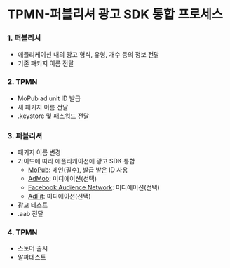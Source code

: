 # TPMN-퍼블리셔 광고 SDK 통합 프로세스

### 1. 퍼블리셔
- 애플리케이션 내의 광고 형식, 유형, 개수 등의 정보 전달
- 기존 패키지 이름 전달

### 2. TPMN
- MoPub ad unit ID 발급
- 새 패키지 이름 전달
- .keystore 및 패스워드 전달

### 3. 퍼블리셔
- 패키지 이름 변경
- 가이드에 따라 애플리케이션에 광고 SDK 통합
    +  [MoPub](https://github.com/tpmn/mopub-android-tpmn-guide/tree/master/mopub): 메인(필수), 발급 받은 ID 사용
    + [AdMob](https://github.com/tpmn/mopub-android-tpmn-guide/tree/master/admob): 미디에이션(선택)
    + [Facebook Audience Network](https://github.com/tpmn/mopub-android-tpmn-guide/tree/master/facebookaudiencenetwork): 미디에이션(선택)
    + [AdFit](https://github.com/tpmn/mopub-android-mediation-custom/tree/master/adfit): 미디에이션(선택)
- 광고 테스트
- .aab 전달

### 4. TPMN
- 스토어 출시
- 알파테스트
